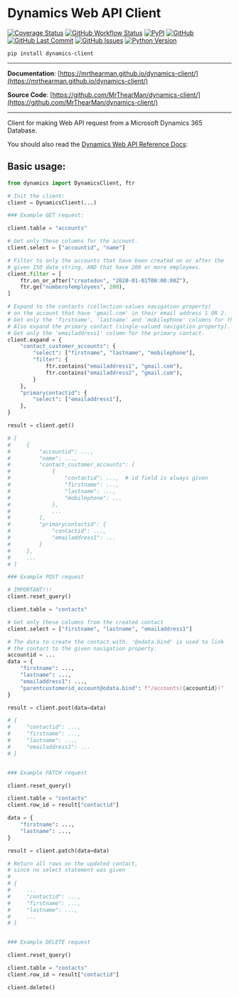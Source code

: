 # Dynamics Web API Client

[![Coverage Status][coverage-badge]][coverage]
[![GitHub Workflow Status][status-badge]][status]
[![PyPI][pypi-badge]][pypi]
[![GitHub][licence-badge]][licence]
[![GitHub Last Commit][repo-badge]][repo]
[![GitHub Issues][issues-badge]][issues]
[![Python Version][version-badge]][pypi]

```shell
pip install dynamics-client
```

---

**Documentation**: [https://mrthearman.github.io/dynamics-client/](https://mrthearman.github.io/dynamics-client/)

**Source Code**: [https://github.com/MrThearMan/dynamics-client/](https://github.com/MrThearMan/dynamics-client/)

---

Client for making Web API request from a Microsoft Dynamics 365 Database.

You should also read the [Dynamics Web API Reference Docs][ref-docs]:


## Basic usage:

```python
from dynamics import DynamicsClient, ftr

# Init the client:
client = DynamicsClient(...)

### Example GET request:

client.table = "accounts"

# Get only these columns for the account.
client.select = ["accountid", "name"]

# Filter to only the accounts that have been created on or after the
# given ISO date string, AND that have 200 or more employees.
client.filter = [
    ftr.on_or_after("createdon", "2020-01-01T00:00:00Z"),
    ftr.ge("numberofemployees", 200),
]

# Expand to the contacts (collection-values navigation property)
# on the account that have 'gmail.com' in their email address 1 OR 2.
# Get only the 'firstname', 'lastname' and 'mobilephone' columns for these contacts.
# Also expand the primary contact (single-valued navigation property).
# Get only the 'emailaddress1' column for the primary contact.
client.expand = {
    "contact_customer_accounts": {
        "select": ["firstname", "lastname", "mobilephone"],
        "filter": {
            ftr.contains("emailaddress1", "gmail.com"),
            ftr.contains("emailaddress2", "gmail.com"),
        }
    },
    "primarycontactid": {
        "select": ["emailaddress1"],
    },
}

result = client.get()

# [
#     {
#         "accountid": ...,
#         "name": ...,
#         "contact_customer_accounts": [
#             {
#                 "contactid": ...,  # id field is always given
#                 "firstname": ...,
#                 "lastname": ...,
#                 "mobilephone": ...
#             },
#             ...
#         ],
#         "primarycontactid": {
#             "contactid": ...,
#             "emailaddress1": ...
#         }
#     },
#     ...
# ]

### Example POST request

# IMPORTANT!!!
client.reset_query()

client.table = "contacts"

# Get only these columns from the created contact
client.select = ["firstname", "lastname", "emailaddress1"]

# The data to create the contact with. '@odata.bind' is used to link
# the contact to the given navigation property.
accountid = ...
data = {
    "firstname": ...,
    "lastname": ...,
    "emailaddress1": ...,
    "parentcustomerid_account@odata.bind": f"/accounts({accountid})"
}

result = client.post(data=data)

# {
#     "contactid": ...,
#     "firstname": ...,
#     "lastname": ...,
#     "emailaddress1": ...
# }


### Example PATCH request

client.reset_query()

client.table = "contacts"
client.row_id = result["contactid"]

data = {
    "firstname": ...,
    "lastname": ...,
}

result = client.patch(data=data)

# Return all rows on the updated contact,
# since no select statement was given
#
# {
#     ...
#     "contactid": ...,
#     "firstname": ...,
#     "lastname": ...,
#     ...
# }


### Example DELETE request

client.reset_query()

client.table = "contacts"
client.row_id = result["contactid"]

client.delete()
```


[ref-docs]: https://docs.microsoft.com/en-us/powerapps/developer/data-platform/webapi/query-data-web-api

[coverage-badge]: https://coveralls.io/repos/github/MrThearMan/dynamics-client/badge.svg?branch=main
[status-badge]: https://img.shields.io/github/workflow/status/MrThearMan/dynamics-client/Tests
[pypi-badge]: https://img.shields.io/pypi/v/dynamics-client
[licence-badge]: https://img.shields.io/github/license/MrThearMan/dynamics-client
[repo-badge]: https://img.shields.io/github/last-commit/MrThearMan/dynamics-client
[issues-badge]: https://img.shields.io/github/issues-raw/MrThearMan/dynamics-client
[version-badge]: https://img.shields.io/pypi/pyversions/dynamics-client

[coverage]: https://coveralls.io/github/MrThearMan/dynamics-client?branch=main
[status]: https://github.com/MrThearMan/dynamics-client/actions/workflows/main.yml
[pypi]: https://pypi.org/project/dynamics-client
[licence]: https://github.com/MrThearMan/dynamics-client/blob/main/LICENSE
[repo]: https://github.com/MrThearMan/dynamics-client/commits/main
[issues]: https://github.com/MrThearMan/dynamics-client/issues
